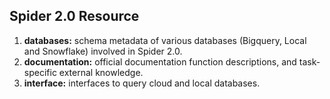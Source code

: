## Spider 2.0 Resource

1. **databases:** schema metadata of various databases (Bigquery, Local and Snowflake) involved in Spider 2.0.
2. **documentation:** official documentation function descriptions, and task-specific external knowledge.
3. **interface:** interfaces to query cloud and local databases.